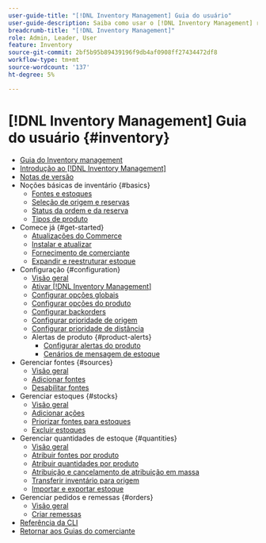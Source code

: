 ```yaml
---
user-guide-title: "[!DNL Inventory Management] Guia do usuário"
user-guide-description: Saiba como usar o [!DNL Inventory Management] recursos para manter quantidades para vendas e controlar entregas a serem concluídas [!DNL Commerce] pedidos.
breadcrumb-title: "[!DNL Inventory Management]"
role: Admin, Leader, User
feature: Inventory
source-git-commit: 2bf5b95b89439196f9db4af0908ff27434472df8
workflow-type: tm+mt
source-wordcount: '137'
ht-degree: 5%

---
```



# [!DNL Inventory Management] Guia do usuário {#inventory}

- [Guia do Inventory management](guide-overview.md)
- [Introdução ao [!DNL Inventory Management]](introduction.md)
- [Notas de versão](release-notes.md)
- Noções básicas de inventário {#basics}
   - [Fontes e estoques](sources-stocks.md)
   - [Seleção de origem e reservas](selection-reservations.md)
   - [Status da ordem e da reserva](order-status.md)
   - [Tipos de produto](product-types.md)
- Comece já {#get-started}
   - [Atualizações do Commerce](migrate.md)
   - [Instalar e atualizar](install-update.md)
   - [Fornecimento de comerciante](merchant-sourcing.md)
   - [Expandir e reestruturar estoque](expand-restructure.md)
- Configuração {#configuration}
   - [Visão geral](configuration.md)
   - [Ativar [!DNL Inventory Management]](enable.md)
   - [Configurar opções globais](global-options.md)
   - [Configurar opções do produto](product-options.md)
   - [Configurar backorders](backorders.md)
   - [Configurar prioridade de origem](source-priority-algorithm.md)
   - [Configurar prioridade de distância](distance-priority-algorithm.md)
   - Alertas de produto {#product-alerts}
      - [Configurar alertas do produto](alert-setup.md)
      - [Cenários de mensagem de estoque](stock-messages.md)
- Gerenciar fontes {#sources}
   - [Visão geral](sources-manage.md)
   - [Adicionar fontes](sources-add.md)
   - [Desabilitar fontes](sources-disable.md)
- Gerenciar estoques {#stocks}
   - [Visão geral](stocks-manage.md)
   - [Adicionar ações](stocks-add.md)
   - [Priorizar fontes para estoques](stocks-prioritize-sources.md)
   - [Excluir estoques](stocks-delete.md)
- Gerenciar quantidades de estoque {#quantities}
   - [Visão geral](quantities-manage.md)
   - [Atribuir fontes por produto](sources-assign-per-product.md)
   - [Atribuir quantidades por produto](quantities-assign-per-product.md)
   - [Atribuição e cancelamento de atribuição em massa](bulk-assignment.md)
   - [Transferir inventário para origem](inventory-transfer.md)
   - [Importar e exportar estoque](inventory-import-export.md)
- Gerenciar pedidos e remessas {#orders}
   - [Visão geral](shipments.md)
   - [Criar remessas](shipments-create.md)
- [Referência da CLI](cli.md)
- [Retornar aos Guias do comerciante](https://experienceleague.adobe.com/en/docs/commerce-admin/user-guides/home)

